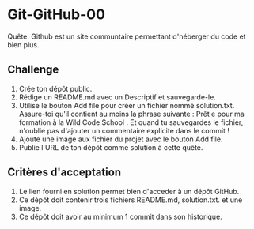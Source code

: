 # Git-GitHub-00
Quête: Github est un site communtaire permettant d'héberger du code et bien plus.

## Challenge
1. Crée ton dépôt public.
2. Rédige un README.md avec un Descriptif et sauvegarde-le.
3. Utilise le bouton Add file pour créer un fichier nommé solution.txt. Assure-toi qu'il contient au moins la phrase suivante : Prêt·e pour ma formation à la Wild Code School . Et quand tu sauvegardes le fichier, n'oublie pas d'ajouter un commentaire explicite dans le commit !
4. Ajoute une image aux fichier du projet avec le bouton Add file.
5. Publie l'URL de ton dépôt comme solution à cette quête.

## Critères d'acceptation
1. Le lien fourni en solution permet bien d'acceder à un dépôt GitHub.
2. Ce dépôt doit contenir trois fichiers README.md, solution.txt. et une image.
3. Ce dépôt doit avoir au minimum 1 commit dans son historique.
